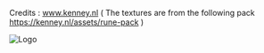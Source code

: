 Credits :
www.kenney.nl
(
The textures are from the following pack
https://kenney.nl/assets/rune-pack
)


![Logo](https://github.com//Solisuom/Mahjong/blob/master/resources/Screenshots/Logo.png?raw=true)